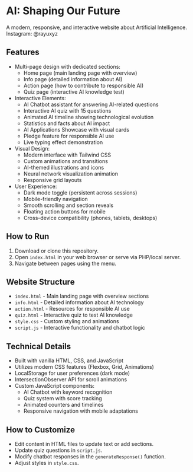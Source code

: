 # AI: Shaping Our Future

A modern, responsive, and interactive website about Artificial Intelligence. 
Instagram: @rayuxyz

## Features
- Multi-page design with dedicated sections:
  - Home page (main landing page with overview)
  - Info page (detailed information about AI)
  - Action page (how to contribute to responsible AI)
  - Quiz page (interactive AI knowledge test)
- Interactive Elements:
  - AI Chatbot assistant for answering AI-related questions
  - Interactive AI quiz with 15 questions
  - Animated AI timeline showing technological evolution
  - Statistics and facts about AI impact
  - AI Applications Showcase with visual cards
  - Pledge feature for responsible AI use
  - Live typing effect demonstration
- Visual Design:
  - Modern interface with Tailwind CSS
  - Custom animations and transitions
  - AI-themed illustrations and icons
  - Neural network visualization animation
  - Responsive grid layouts
- User Experience:
  - Dark mode toggle (persistent across sessions)
  - Mobile-friendly navigation
  - Smooth scrolling and section reveals
  - Floating action buttons for mobile
  - Cross-device compatibility (phones, tablets, desktops)

## How to Run
1. Download or clone this repository.
2. Open `index.html` in your web browser or serve via PHP/local server.
3. Navigate between pages using the menu.

## Website Structure
- `index.html` - Main landing page with overview sections
- `info.html` - Detailed information about AI technology
- `action.html` - Resources for responsible AI use
- `quiz.html` - Interactive quiz to test AI knowledge
- `style.css` - Custom styling and animations
- `script.js` - Interactive functionality and chatbot logic

## Technical Details
- Built with vanilla HTML, CSS, and JavaScript
- Utilizes modern CSS features (Flexbox, Grid, Animations)
- LocalStorage for user preferences (dark mode)
- IntersectionObserver API for scroll animations
- Custom JavaScript components:
  - AI Chatbot with keyword recognition
  - Quiz system with score tracking
  - Animated counters and timelines
  - Responsive navigation with mobile adaptations

## How to Customize
- Edit content in HTML files to update text or add sections.
- Update quiz questions in `script.js`.
- Modify chatbot responses in the `generateResponse()` function.
- Adjust styles in `style.css`.
